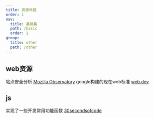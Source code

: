 ```yaml
---
title: 资源外链
order: 1
nav:
  title: 基础篇
  path: /basic
  order: 1
group:
  title: other
  path: /other
---
```


## web资源

站点安全分析 [Mozilla Observatory](https://observatory.mozilla.org/)
google构建的现在web标准 [web.dev](https://web.dev/)

## js 
实现了一些开发常用功能函数 [30secondsofcode](https://www.30secondsofcode.org)
